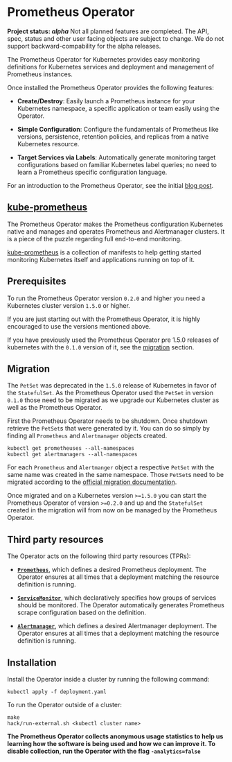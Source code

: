 # Prometheus Operator

**Project status: *alpha*** Not all planned features are completed. The API, spec, status 
and other user facing objects are subject to change. We do not support backward-compability 
for the alpha releases.

The Prometheus Operator for Kubernetes provides easy monitoring definitions for Kubernetes
services and deployment and management of Prometheus instances.

Once installed the Prometheus Operator provides the following features:

* **Create/Destroy**: Easily launch a Prometheus instance for your Kubernetes namespace,
  a specific application or team easily using the Operator.

* **Simple Configuration**: Configure the fundamentals of Prometheus like versions, persistence, 
  retention policies, and replicas from a native Kubernetes resource.

* **Target Services via Labels**: Automatically generate monitoring target configurations based
  on familiar Kubernetes label queries; no need to learn a Prometheus specific configuration language.

For an introduction to the Prometheus Operator, see the initial [blog
post](https://coreos.com/blog/the-prometheus-operator.html).

## [kube-prometheus](https://github.com/coreos/kube-prometheus)

The Prometheus Operator makes the Prometheus configuration Kubernetes native
and manages and operates Prometheus and Alertmanager clusters. It is a piece of
the puzzle regarding full end-to-end monitoring.

[kube-prometheus](https://github.com/coreos/kube-prometheus) is a collection of
manifests to help getting started monitoring Kubernetes itself and applications
running on top of it.

## Prerequisites

To run the Prometheus Operator version `0.2.0` and higher you need a Kubernetes
cluster version `1.5.0` or higher.

If you are just starting out with the Prometheus Operator, it is highly
encouraged to use the versions mentioned above.

If you have previously used the Prometheus Operator pre 1.5.0 releases of
kubernetes with the `0.1.0` version of it, see the [migration](#migration)
section.

## Migration

The `PetSet` was deprecated in the `1.5.0` release of Kubernetes in favor of
the `StatefulSet`. As the Prometheus Operator used the `PetSet` in version
`0.1.0` those need to be migrated as we upgrade our Kubernetes cluster as well
as the Prometheus Operator.

First the Prometheus Operator needs to be shutdown. Once shutdown retrieve the
`PetSet`s that were generated by it. You can do so simply by finding all
`Prometheus` and `Alertmanager` objects created.

```
kubectl get prometheuses --all-namespaces
kubectl get alertmanagers --all-namespaces
```

For each `Prometheus` and `Alertmanger` object a respective `PetSet` with the
same name was created in the same namespace. Those `PetSet`s need to be
migrated according to the [official migration documentation](http://kubernetes.io/docs/tasks/manage-stateful-set/upgrade-pet-set-to-stateful-set/).

Once migrated and on a Kubernetes version `>=1.5.0` you can start the
Prometheus Operator of version `>=0.2.0` and up and the `StatefulSet` created
in the migration will from now on be managed by the Prometheus Operator.

## Third party resources

The Operator acts on the following third party resources (TPRs):

* **[`Prometheus`](./Documentation/prometheus.md)**, which defines a desired Prometheus deployment.
  The Operator ensures at all times that a deployment matching the resource definition is running.

* **[`ServiceMonitor`](./Documentation/service-monitor.md)**, which declaratively specifies how groups
  of services should be monitored. The Operator automatically generates Prometheus scrape configuration
  based on the definition.

* **[`Alertmanager`](./Documentation/alertmanager.md)**, which defines a desired Alertmanager deployment.
  The Operator ensures at all times that a deployment matching the resource definition is running.


## Installation

Install the Operator inside a cluster by running the following command:

```
kubectl apply -f deployment.yaml
```

To run the Operator outside of a cluster:

```
make
hack/run-external.sh <kubectl cluster name>
```

**The Prometheus Operator collects anonymous usage statistics to help us learning how the software is being used and how we can improve it. To disable collection, run the Operator with the flag `-analytics=false`**
